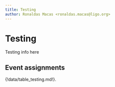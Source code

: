 ```yaml
---
title: Testing
author: Ronaldas Macas <ronaldas.macas@ligo.org>
---
```


# Testing

Testing info here

## Event assignments

{!data/table_testing.md!}.

